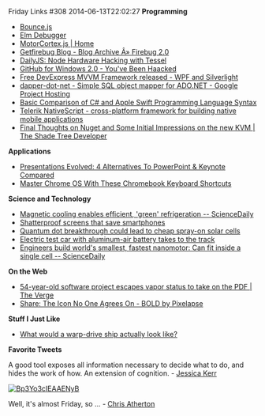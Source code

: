 Friday Links #308
2014-06-13T22:02:27
**Programming**

  * [Bounce.js](http://bouncejs.com/)
  * [Elm Debugger](http://debug.elm-lang.org/)
  * [MotorCortex.js | Home](http://motorcortexjs.com/?utm_source=html5weekly&utm_medium=email#)
  * [Getfirebug Blog - Blog Archive Â» Firebug 2.0](https://blog.getfirebug.com/2014/06/10/firebug-2-0/?utm_source=html5weekly&utm_medium=email)
  * [DailyJS: Node Hardware Hacking with Tessel](http://dailyjs.com/2014/06/10/tessel/)
  * [GitHub for Windows 2.0 - You've Been Haacked](http://haacked.com/archive/2014/06/09/ghfw-2/)
  * [Free DevExpress MVVM Framework released - WPF and Silverlight](https://community.devexpress.com/blogs/wpf/archive/2014/06/11/free-devexpress-mvvm-framework-released.aspx)
  * [dapper-dot-net - Simple SQL object mapper for ADO.NET - Google Project Hosting](https://code.google.com/p/dapper-dot-net/)
  * [Basic Comparison of C# and Apple Swift Programming Language Syntax](http://pietschsoft.com/post/2014/06/07/Basic-Comparison-of-C-and-Apple-Swift-Programming-Language-Syntax)
  * [Telerik NativeScript - cross-platform framework for building native mobile applications](http://blogs.telerik.com/blogs/14-06-12/announcing-nativescript---cross-platform-framework-for-building-native-mobile-applications?utm_source=javascriptweekly&utm_medium=email)
  * [Final Thoughts on Nuget and Some Initial Impressions on the new KVM | The Shade Tree Developer](http://jeremydmiller.com/2014/06/09/final-thoughts-on-nuget/)

**Applications**

  * [Presentations Evolved: 4 Alternatives To PowerPoint & Keynote Compared](http://www.makeuseof.com/tag/presentations-evolved-4-alternatives-powerpoint-keynote-compared/)
  * [Master Chrome OS With These Chromebook Keyboard Shortcuts](http://www.howtogeek.com/189324/master-chrome-os-with-these-chromebook-keyboard-shortcuts/)

**Science and Technology**

  * [Magnetic cooling enables efficient, 'green' refrigeration -- ScienceDaily](http://www.sciencedaily.com/releases/2014/06/140610112339.htm?utm_source=feedburner&utm_medium=feed&utm_campaign=Feed%3A+sciencedaily+%28Latest+Science+News+--+ScienceDaily%29)
  * [Shatterproof screens that save smartphones](http://m.phys.org/_news321275422.html)
  * [Quantum dot breakthrough could lead to cheap spray-on solar cells](http://www.gizmag.com/quantum-dot-solar-cells/32478/)
  * [Electric test car with aluminum-air battery takes to the track](http://www.gizmag.com/aluminium-air-battery-could-extend-ev-range-by-1000-km/32454/)
  * [Engineers build world's smallest, fastest nanomotor: Can fit inside a single cell -- ScienceDaily](http://www.sciencedaily.com/releases/2014/05/140520123441.htm)

**On the Web**

  * [54-year-old software project escapes vapor status to take on the PDF | The Verge](http://mobile.theverge.com/2014/6/6/5787638/54-year-old-software-project-escapes-vapor-status-to-take-on-the-pdf?utm_source=twitterfeed&utm_medium=twitter)
  * [Share: The Icon No One Agrees On - BOLD by Pixelapse](https://bold.pixelapse.com/minming/share-the-icon-no-one-agrees-on)

**Stuff I Just Like**

  * [What would a warp-drive ship actually look like?](http://www.gizmag.com/ixs-enterprise-warp-drive-concept/32508/)

**Favorite Tweets**

A good tool exposes all information necessary to decide what to do, and hides the work of how. An extension of cognition. - [Jessica Kerr](https://twitter.com/jessitron/status/477115269509152772)

[![Bp3Yo3cIEAAENyB](/cdn/images/blog/Windows-Live-Writer/Friday-Links-308_FA72/Bp3Yo3cIEAAENyB_thumb.jpg)](/cdn/images/blog/Windows-Live-Writer/Friday-Links-308_FA72/Bp3Yo3cIEAAENyB_2.jpg)

Well, it's almost Friday, so … - [Chris Atherton](https://twitter.com/finiteattention/status/477003719612334080)
